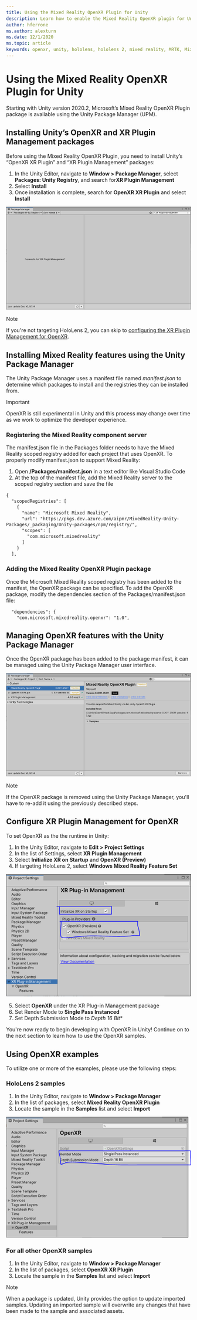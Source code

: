 ```yaml
---
title: Using the Mixed Reality OpenXR Plugin for Unity
description: Learn how to enable the Mixed Reality OpenXR plugin for Unity projects.
author: hferrone
ms.author: alexturn
ms.date: 12/1/2020
ms.topic: article
keywords: openxr, unity, hololens, hololens 2, mixed reality, MRTK, Mixed Reality Toolkit, augmented reality, virtual reality, mixed reality headsets, learn, tutorial, getting started
---
```



# Using the Mixed Reality OpenXR Plugin for Unity

Starting with Unity version 2020.2, Microsoft’s Mixed Reality OpenXR Plugin package is available using the Unity Package Manager (UPM).

## Installing Unity’s OpenXR and XR Plugin Management packages

Before using the Mixed Reality OpenXR Plugin, you need to install Unity’s “OpenXR XR Plugin” and “XR Plugin Management” packages:

1. In the Unity Editor, navigate to **Window > Package Manager**, select **Packages: Unity Registry**, and search for**XR Plugin Management**
2. Select **Install**   
3. Once installation is complete, search for **OpenXR XR Plugin** and select **Install**

![Screenshot of the Unity Package Manager window open in the Unity editor](images/openxr-img-01.png)

> [!NOTE]
> If you're not targeting HoloLens 2, you can skip to [configuring the XR Plugin Management for OpenXR](#configure-xr-plugin-management-for-openxr).

## Installing Mixed Reality features using the Unity Package Manager

The Unity Package Manager uses a manifest file named *manifest.json* to determine which packages to install and the registries they can be installed from.

> [!IMPORTANT]
> OpenXR is still experimental in Unity and this process may change over time as we work to optimize the developer experience.

### Registering the Mixed Reality component server

The manifest.json file in the Packages folder needs to have the Mixed Reality scoped registry added for each project that uses OpenXR. To properly modify manifest.json to support Mixed Reality:

1.	Open **<projectRoot>/Packages/manifest.json** in a text editor like Visual Studio Code
2.	At the top of the manifest file, add the Mixed Reality server to the scoped registry section and save the file

```
{
  "scopedRegistries": [
    {
      "name": "Microsoft Mixed Reality",
      "url": "https://pkgs.dev.azure.com/aipmr/MixedReality-Unity-Packages/_packaging/Unity-packages/npm/registry/",
      "scopes": [
        "com.microsoft.mixedreality"
      ]
    }
  ],
```

### Adding the Mixed Reality OpenXR Plugin package

Once the Microsoft Mixed Reality scoped registry has been added to the manifest, the OpenXR package can be specified.
To add the OpenXR package, modify the dependencies section of the Packages/manifest.json file:

```
  "dependencies": {
    "com.microsoft.mixedreality.openxr": "1.0",
```

## Managing OpenXR features with the Unity Package Manager

Once the OpenXR package has been added to the package manifest, it can be managed using the Unity Package Manager user interface.  

![Screenshot of the Unity Package Manager open in the Unity Editor with Mixed Reality OpenXR Plugin highlighted](images/openxr-img-02.png)

> [!Note] 
> If the OpenXR package is removed using the Unity Package Manager, you'll have to re-add it using the previously described steps.

## Configure XR Plugin Management for OpenXR

To set OpenXR as the the runtime in Unity: 

1. In the Unity Editor, navigate to **Edit > Project Settings**
2. In the list of Settings, select **XR Plugin Management**
3. Select **Initialize XR on Startup** and **OpenXR (Preview)**
4. If targeting HoloLens 2, select **Windows Mixed Reality Feature Set**

![Screenshot of the project settings panel open in the Unity editor with XR Plug-in management highlighted](images/openxr-img-03.png)

5. Select **OpenXR** under the XR Plug-in Management package
6. Set Render Mode to **Single Pass Instanced**
7. Set Depth Submission Mode to *Depth 16 Bit**

You're now ready to begin developing with OpenXR in Unity!  Continue on to the next section to learn how to use the OpenXR samples.

## Using OpenXR examples

To utilize one or more of the examples, please use the following steps:

### HoloLens 2 samples

1. In the Unity Editor, navigate to **Window > Package Manager**
2. In the list of packages, select **Mixed Reality OpenXR Plugin**
3. Locate the sample in the **Samples** list and select **Import**

![Screenshot of Unity Package Manager open in Unity editor with Mixed Reality OpenXR Plugin selected and import button highlighted](images/openxr-img-04.png)

### For all other OpenXR samples

1. In the Unity Editor, navigate to **Window > Package Manager**
2. In the list of packages, select **OpenXR XR Plugin**
3. Locate the sample in the **Samples** list and select **Import**

> [!NOTE]
>  When a package is updated, Unity provides the option to update imported samples.  Updating an imported sample will overwrite any changes that have been made to the sample and associated assets.